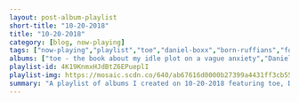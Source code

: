 ```yaml
---
layout: post-album-playlist
short-title: "10-20-2018"
title: "10-20-2018"
category: [blog, now-playing]
tags: ["now-playing","playlist","toe","daniel-boxx","born-ruffians","foals","timber-timbre","ezra-furman","jimmy-eat-world","jeffrey-lewis","the-aquabats!","the-aquabats!"]
albums: ["toe - the book about my idle plot on a vague anxiety","Daniel Boxx - You're My Friends","Born Ruffians - This Sentence Will Ruin/ Save Your Life","Foals - Part 2 Everything Not Saved Will Be Lost","Timber Timbre - Creep On Creepin' On","Ezra Furman - Perpetual Motion People","Jimmy Eat World - Surviving","Jeffrey Lewis - Bad Wiring","The Aquabats! - Myths, Legends And Other Amazing Adventures Vol. 2","The Aquabats! - The Aquabats! vs the Floating Eye of Death! and Other Amazing Adventures, Vol. 1"]
playlist-id: 4K19KnmxHJdBtZ6EPueplI
playlist-img: https://mosaic.scdn.co/640/ab67616d0000b27399a4431ff3cb55f2ce7a7a5cab67616d0000b273bece64c47957bcf1da2e40d3ab67616d0000b273d4e5892341fbc81751662d3bab67616d0000b273e028fc19322d1b982004eb9d
summary: "A playlist of albums I created on 10-20-2018 featuring toe, Daniel Boxx, Born Ruffians, Foals, Timber Timbre, Ezra Furman, Jimmy Eat World, Jeffrey Lewis, The Aquabats!, and The Aquabats!"
---
```

